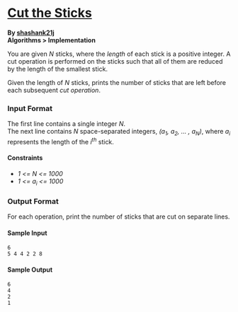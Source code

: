 # [Cut the Sticks](https://hackerrank.com/challenges/cut-the-sticks)

**By [shashank21j](https://hackerrank.com/shashank21j)**    
**Algorithms > Implementation**

You are given *N* sticks, where the *length* of each stick is a positive integer. A cut operation is performed on the sticks such that all of them are reduced by the length of the smallest stick.

Given the length of *N* sticks, prints the number of sticks that are left before each subsequent *cut operation*.

### Input Format

The first line contains a single integer *N*.    
The next line contains *N* space-separated integers, *(a<sub>1</sub>, a<sub>2</sub>, ... , a<sub>N</sub>)*, where *a<sub>i</sub>* represents the length of the *i<sup>th</sup>* stick.

#### Constraints

- *1 <= N <= 1000*
- *1 <= a<sub>i</sub> <= 1000*

### Output Format

For each operation, print the number of sticks that are cut on separate lines.

#### Sample Input

```
6
5 4 4 2 2 8
```

#### Sample Output

```
6
4
2
1
```
